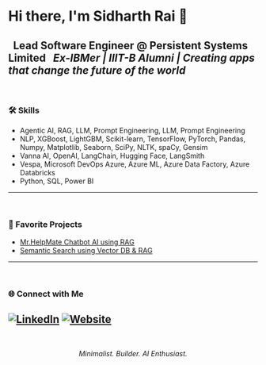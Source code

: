 # Hi there, I'm Sidharth Rai 👋
 
**Lead Software Engineer @ Persistent Systems Limited**  
_Ex-IBMer | IIIT-B Alumni | Creating apps that change the future of the world_
 
---
 
### 🛠️ Skills
- Agentic AI, RAG, LLM, Prompt Engineering, LLM, Prompt Engineering
- NLP, XGBoost, LightGBM, Scikit-learn, TensorFlow, PyTorch, Pandas, Numpy, Matplotlib, Seaborn, SciPy, NLTK, spaCy, Gensim
- Vanna AI, OpenAI, LangChain, Hugging Face, LangSmith
- Vespa, Microsoft DevOps Azure, Azure ML, Azure Data Factory, Azure Databricks
- Python, SQL, Power BI
 
---
 
### 🚀 Favorite Projects
- [Mr.HelpMate Chatbot AI using RAG](https://github.com/isidharthrai/Mr.HelpMate-AI-using-retrieval-augmented-generation-RAG-)
- [Semantic Search using Vector DB & RAG](https://github.com/isidharthrai/Semantic-Spotter-Project)
 
---
 
### 🌐 Connect with Me
[![LinkedIn](https://img.shields.io/badge/-LinkedIn-blue?logo=linkedin&style=flat-square)](https://www.linkedin.com/in/isidharthrai/)
[![Website](https://img.shields.io/badge/-Portfolio-222?logo=google-chrome&style=flat-square)](https://www.sidharthrai.com/)
 
---
 
<p align="center"><em>Minimalist. Builder. AI Enthusiast.</em></p>

